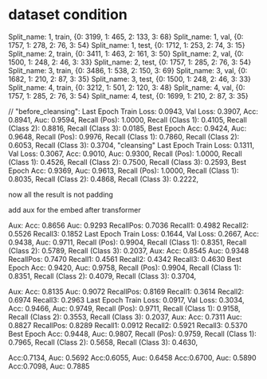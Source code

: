 # dataset condition
Split_name: 1, train, {0: 3199, 1: 465, 2: 133, 3: 68}
Split_name: 1, val, {0: 1757, 1: 278, 2: 76, 3: 54}
Split_name: 1, test, {0: 1712, 1: 253, 2: 74, 3: 15}
Split_name: 2, train, {0: 3411, 1: 463, 2: 161, 3: 50}
Split_name: 2, val, {0: 1500, 1: 248, 2: 46, 3: 33}
Split_name: 2, test, {0: 1757, 1: 285, 2: 76, 3: 54}
Split_name: 3, train, {0: 3486, 1: 538, 2: 150, 3: 69}
Split_name: 3, val, {0: 1682, 1: 210, 2: 87, 3: 35}
Split_name: 3, test, {0: 1500, 1: 248, 2: 46, 3: 33}
Split_name: 4, train, {0: 3212, 1: 501, 2: 120, 3: 48}
Split_name: 4, val, {0: 1757, 1: 285, 2: 76, 3: 54}
Split_name: 4, test, {0: 1699, 1: 210, 2: 87, 3: 35}

// "before_cleansing":
Last Epoch Train Loss: 0.0943, Val Loss: 0.3907, Acc: 0.8941, Auc: 0.9594, Recall (Pos): 1.0000, Recall (Class 1): 0.4105, Recall (Class 2): 0.8816, Recall (Class 3): 0.0185, 
Best Epoch Acc: 0.9424, Auc: 0.9648, Recall (Pos): 0.9976, Recall (Class 1): 0.7860, Recall (Class 2): 0.6053, Recall (Class 3): 0.3704, 
"cleansing"
Last Epoch Train Loss: 0.1311, Val Loss: 0.3067, Acc: 0.9010, Auc: 0.9300, Recall (Pos): 1.0000, Recall (Class 1): 0.4526, Recall (Class 2): 0.7500, Recall (Class 3): 0.2593, 
Best Epoch Acc: 0.9369, Auc: 0.9613, Recall (Pos): 1.0000, Recall (Class 1): 0.8035, Recall (Class 2): 0.4868, Recall (Class 3): 0.2222, 

now all the result is not padding

add aux for the embed after transformer

Aux: Acc: 0.8656 Auc: 0.9293 RecallPos: 0.7036 Recall1: 0.4982 Recall2: 0.5526 Recall3: 0.1852 
Last Epoch Train Loss: 0.1644, Val Loss: 0.2667, Acc: 0.9438, Auc: 0.9711, Recall (Pos): 0.9904, Recall (Class 1): 0.8351, Recall (Class 2): 0.5789, Recall (Class 3): 0.2037, 
Aux: Acc: 0.8545 Auc: 0.9348 RecallPos: 0.7470 Recall1: 0.4561 Recall2: 0.4342 Recall3: 0.4630 
Best Epoch Acc: 0.9420, Auc: 0.9758, Recall (Pos): 0.9904, Recall (Class 1): 0.8351, Recall (Class 2): 0.4079, Recall (Class 3): 0.3704, 

Aux: Acc: 0.8135 Auc: 0.9072 RecallPos: 0.8169 Recall1: 0.3614 Recall2: 0.6974 Recall3: 0.2963 
Last Epoch Train Loss: 0.0917, Val Loss: 0.3034, Acc: 0.9466, Auc: 0.9749, Recall (Pos): 0.9711, Recall (Class 1): 0.9158, Recall (Class 2): 0.3553, Recall (Class 3): 0.2037, 
Aux: Acc: 0.7311 Auc: 0.8827 RecallPos: 0.8289 Recall1: 0.0912 Recall2: 0.5921 Recall3: 0.5370 
Best Epoch Acc: 0.9448, Auc: 0.9807, Recall (Pos): 0.9759, Recall (Class 1): 0.7965, Recall (Class 2): 0.5658, Recall (Class 3): 0.4630, 

Acc:0.7134, Auc: 0.5692
Acc:0.6055, Auc: 0.6458
 Acc:0.6700, Auc: 0.5890
 Acc:0.7098, Auc: 0.7885